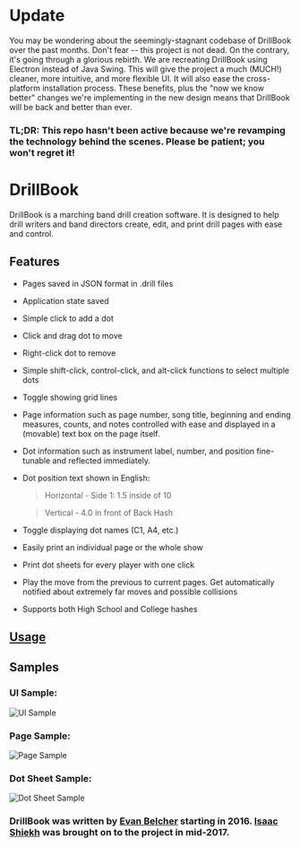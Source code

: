 # Update
You may be wondering about the seemingly-stagnant codebase of DrillBook over the past months. Don't fear -- this project is not dead. On the contrary, it's going through a glorious rebirth. We are recreating DrillBook using Electron instead of Java Swing. This will give the project a much (MUCH!) cleaner, more intuitive, and more flexible UI. It will also ease the cross-platform installation process. These benefits, plus the "now we know better" changes we're implementing in the new design means that DrillBook will be back and better than ever.

### TL;DR: This repo hasn't been active because we're revamping the technology behind the scenes. Please be patient; you won't regret it!

# DrillBook
DrillBook is a marching band drill creation software. It is designed to help drill writers and band directors create, edit, and print drill pages with ease and control.

## Features
- Pages saved in JSON format in .drill files
- Application state saved
- Simple click to add a dot
- Click and drag dot to move
- Right-click dot to remove
- Simple shift-click, control-click, and alt-click functions to select multiple dots
- Toggle showing grid lines
- Page information such as page number, song title, beginning and ending measures, counts, and notes controlled with ease and displayed in a (movable) text box on the page itself.
- Dot information such as instrument label, number, and position fine-tunable and reflected immediately.
- Dot position text shown in English:

    > Horizontal - Side 1: 1.5 inside of 10

    > Vertical - 4.0 in front of Back Hash
- Toggle displaying dot names (C1, A4, etc.)
- Easily print an individual page or the whole show
- Print dot sheets for every player with one click
- Play the move from the previous to current pages. Get automatically notified about extremely far moves and possible collisions
- Supports both High School and College hashes

## [Usage](../master/DrillBook/src/main/resources/Usage.md)

## Samples
### UI Sample:
![UI Sample](../master/ui-sample.png "UI Sample")

### Page Sample:
![Page Sample](../master/page-sample.png "Page Sample")

### Dot Sheet Sample:
![Dot Sheet Sample](../master/dotsheet-sample.png "Dot Sheet Sample")

### DrillBook was written by [Evan Belcher](http://evanbelcher.com) starting in 2016. [Isaac Shiekh](http://www.isaacsheikh.com) was brought on to the project in mid-2017.
